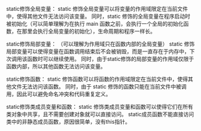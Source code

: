 static修饰全局变量：
    static 修饰全局变量可以将变量的作用域限定在当前文件中，使得其他文件无法访问该变量。 同时，static 修饰的全局变量在程序启动时被初始化（可以简单理解为在执行 main 函数之前，会执行一个全局的初始化函数，在那里会执行全局变量的初始化），生命周期和程序一样长。


static修饰局部变量：   （可以理解为作用域只在函数内部的全局变量）
    static 修饰局部变量可以使得变量在函数调用结束后不会被销毁，而是一直存在于内存中，下次调用该函数时可以继续使用。
    同时，由于static修饰的局部变量的作用域仅限于函数内部，所以其他函数无法访问该变量。


static修饰函数：
    static 修饰函数可以将函数的作用域限定在当前文件中，使得其他文件无法访问该函数。
    同时，由于 static 修饰的函数只能在当前文件中被调用，因此可以避免命名冲突和代码重复定义。


static修饰类成员变量和函数：
    static 修饰类成员变量和函数可以使得它们在所有类对象中共享，且不需要创建对象就可以直接访问。
    static成员函数不能直接访问类中的非静态成员函数，原因很简单，没有this指针。

